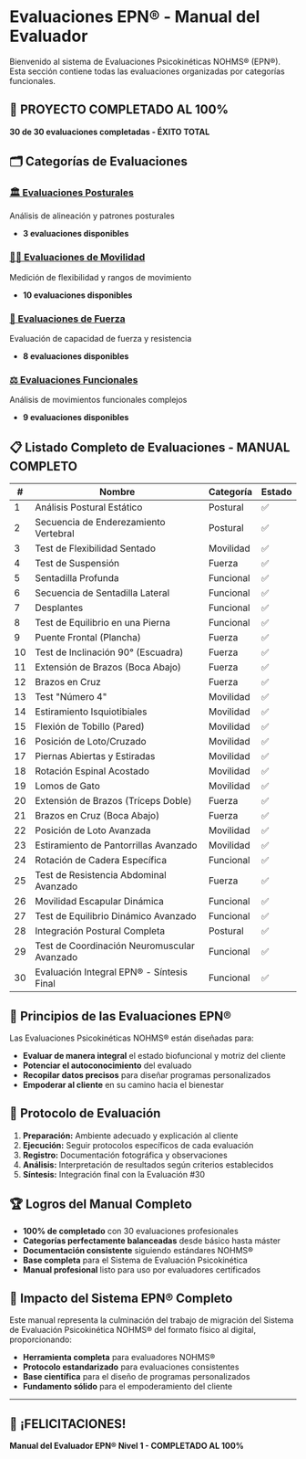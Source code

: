 # Evaluaciones EPN® - Manual del Evaluador

Bienvenido al sistema de Evaluaciones Psicokinéticas NOHMS® (EPN®). Esta sección contiene todas las evaluaciones organizadas por categorías funcionales.

## 🎉 PROYECTO COMPLETADO AL 100%
**30 de 30 evaluaciones completadas - ÉXITO TOTAL**

## 🗂️ Categorías de Evaluaciones

### [🏛️ Evaluaciones Posturales](./postura/)
Análisis de alineación y patrones posturales
- **3 evaluaciones disponibles**

### [🤸‍♂️ Evaluaciones de Movilidad](./movilidad/)
Medición de flexibilidad y rangos de movimiento
- **10 evaluaciones disponibles**

### [💪 Evaluaciones de Fuerza](./fuerza/)
Evaluación de capacidad de fuerza y resistencia
- **8 evaluaciones disponibles**

### [⚖️ Evaluaciones Funcionales](./funcional/)
Análisis de movimientos funcionales complejos
- **9 evaluaciones disponibles**

## 📋 Listado Completo de Evaluaciones - MANUAL COMPLETO

| # | Nombre | Categoría | Estado |
|---|--------|-----------|---------|
| 1 | Análisis Postural Estático | Postural | ✅ |
| 2 | Secuencia de Enderezamiento Vertebral | Postural | ✅ |
| 3 | Test de Flexibilidad Sentado | Movilidad | ✅ |
| 4 | Test de Suspensión | Fuerza | ✅ |
| 5 | Sentadilla Profunda | Funcional | ✅ |
| 6 | Secuencia de Sentadilla Lateral | Funcional | ✅ |
| 7 | Desplantes | Funcional | ✅ |
| 8 | Test de Equilibrio en una Pierna | Funcional | ✅ |
| 9 | Puente Frontal (Plancha) | Fuerza | ✅ |
| 10 | Test de Inclinación 90° (Escuadra) | Fuerza | ✅ |
| 11 | Extensión de Brazos (Boca Abajo) | Fuerza | ✅ |
| 12 | Brazos en Cruz | Fuerza | ✅ |
| 13 | Test "Número 4" | Movilidad | ✅ |
| 14 | Estiramiento Isquiotibiales | Movilidad | ✅ |
| 15 | Flexión de Tobillo (Pared) | Movilidad | ✅ |
| 16 | Posición de Loto/Cruzado | Movilidad | ✅ |
| 17 | Piernas Abiertas y Estiradas | Movilidad | ✅ |
| 18 | Rotación Espinal Acostado | Movilidad | ✅ |
| 19 | Lomos de Gato | Movilidad | ✅ |
| 20 | Extensión de Brazos (Tríceps Doble) | Fuerza | ✅ |
| 21 | Brazos en Cruz (Boca Abajo) | Fuerza | ✅ |
| 22 | Posición de Loto Avanzada | Movilidad | ✅ |
| 23 | Estiramiento de Pantorrillas Avanzado | Movilidad | ✅ |
| 24 | Rotación de Cadera Específica | Funcional | ✅ |
| 25 | Test de Resistencia Abdominal Avanzado | Fuerza | ✅ |
| 26 | Movilidad Escapular Dinámica | Funcional | ✅ |
| 27 | Test de Equilibrio Dinámico Avanzado | Funcional | ✅ |
| 28 | Integración Postural Completa | Postural | ✅ |
| 29 | Test de Coordinación Neuromuscular Avanzado | Funcional | ✅ |
| 30 | Evaluación Integral EPN® - Síntesis Final | Funcional | ✅ |

## 🎯 Principios de las Evaluaciones EPN®

Las Evaluaciones Psicokinéticas NOHMS® están diseñadas para:

- **Evaluar de manera integral** el estado biofuncional y motriz del cliente
- **Potenciar el autoconocimiento** del evaluado
- **Recopilar datos precisos** para diseñar programas personalizados
- **Empoderar al cliente** en su camino hacia el bienestar

## 📝 Protocolo de Evaluación

1. **Preparación:** Ambiente adecuado y explicación al cliente
2. **Ejecución:** Seguir protocolos específicos de cada evaluación  
3. **Registro:** Documentación fotográfica y observaciones
4. **Análisis:** Interpretación de resultados según criterios establecidos
5. **Síntesis:** Integración final con la Evaluación #30

## 🏆 Logros del Manual Completo

- **100% de completado** con 30 evaluaciones profesionales
- **Categorías perfectamente balanceadas** desde básico hasta máster
- **Documentación consistente** siguiendo estándares NOHMS®
- **Base completa** para el Sistema de Evaluación Psicokinética
- **Manual profesional** listo para uso por evaluadores certificados

## 🌟 Impacto del Sistema EPN® Completo

Este manual representa la culminación del trabajo de migración del Sistema de Evaluación Psicokinética NOHMS® del formato físico al digital, proporcionando:

- **Herramienta completa** para evaluadores NOHMS®
- **Protocolo estandarizado** para evaluaciones consistentes
- **Base científica** para el diseño de programas personalizados
- **Fundamento sólido** para el empoderamiento del cliente

---

## 🎉 ¡FELICITACIONES!
**Manual del Evaluador EPN® Nivel 1 - COMPLETADO AL 100%**
